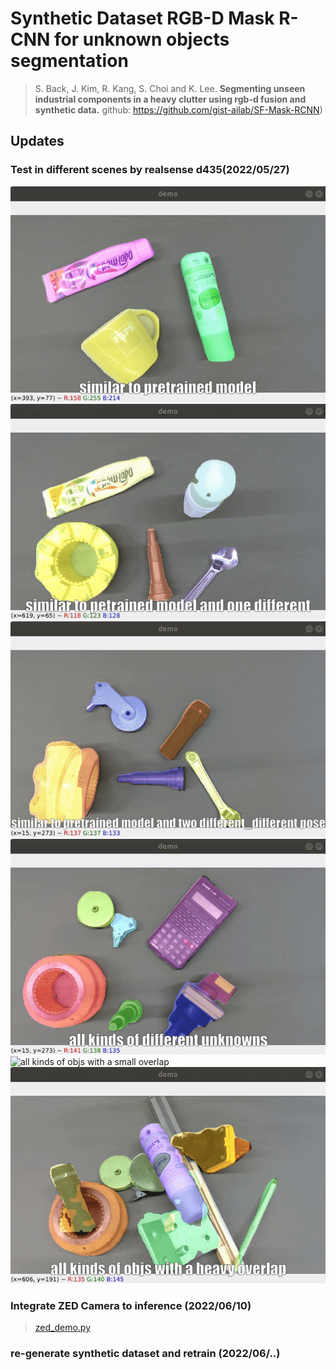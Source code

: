 # Synthetic Dataset RGB-D Mask R-CNN for unknown objects segmentation
 
> S. Back, J. Kim, R. Kang, S. Choi and K. Lee. **Segmenting unseen industrial components in a heavy clutter using rgb-d fusion and synthetic data.** github: https://github.com/gist-ailab/SF-Mask-RCNN)

## Updates
### Test in different scenes by realsense d435(2022/05/27)
![similar to pretrained mode](./imgs/1.gif)
![similar to petrained model and one different](./imgs/2.gif)
![similar to pretrained model and two different_different pose](./imgs/3.gif)
![all kinds of different unknowns](./imgs/4.gif)
![all kinds of objs with a small overlap](./imgs/5.gif)
![all kinds of objs with a heavy overlap](./imgs/6.gif)

### Integrate ZED Camera to inference (2022/06/10)
> [zed_demo.py](https://github.com/pengfeichu1992/SF-Mask-RCNN/blob/main/zed_demo.py)

### re-generate synthetic dataset and retrain (2022/06/..)

